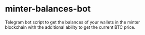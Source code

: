 # minter-balances-bot
Telegram bot script to get the balances of your wallets in the minter blockchain with the additional ability to get the current BTC price.
